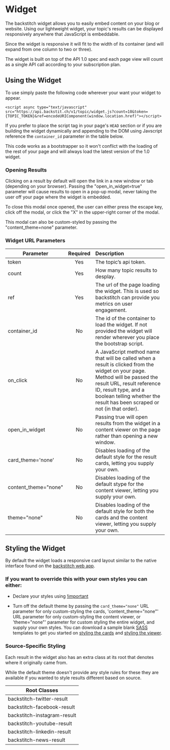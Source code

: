 # Widget 

The backstitch widget allows you to easily embed content on your blog or website. Using our lightweight widget, your topic's results can be displayed responsively anywhere that JavaScript is embeddable.  

Since the widget is responsive it will fit to the width of its container (and will expand from one column to two or three).

<div class="widget-example">
  <script async type='text/javascript' src='https://api.backstit.ch/v1/topic/widget.js?count=4&token=cee55090c591013233444a64a6b89653&ref=encodeURIComponent(window.location.href)'>
  </script>
</div>

<aside class="notice">The widget is built on top of the API 1.0 spec and each page view will count as a single API call according to your subscription plan.</aside>

## Using the Widget

To use simply paste the following code wherever your want your widget to appear.  

`<script async type="text/javascript" src="https://api.backstit.ch/v1/topic/widget.js?count=10&token={TOPIC_TOKEN}&ref=encodeURIComponent(window.location.href)"></script>`

If you prefer to place the script tag in your page's `HEAD` section or if you are building the widget dynamically and appending to the DOM using Javscript reference the `container_id` parameter in the table below.

<aside class="success">This code works as a bootstrapper so it won't conflict with the loading of the rest of your page and will always load the latest version of the 1.0 widget.</aside>


### Opening Results 

Clicking on a result by default will open the link in a new window or tab (depending on your browser). Passing the "open_in_widget=true" parameter will cause results to open in a pop-up modal, never taking the user off your page where the widget is embedded. 

To close this modal once opened, the user can either press the escape key, click off the modal, or click the "X" in the upper-right corner of the modal. 

This modal can also be custom-styled by passing the "content_theme=none" parameter. 

### Widget URL Parameters

| Parameter | Required | Description |
|---------|:-------:|:-----------|
| token | Yes |The topic’s api token. |
| count | Yes | How many topic results to desplay. |
| ref | Yes | The url of the page loading the widget.  This is used so backstitch can provide you metrics on user engagement. |
| container_id | No | The id of the container to load the widget.  If not provided the widget will render wherever you place the bootstrap script. |
| on_click | No | A JavaScript method name that will be called when a result is clicked from the widget on your page. Method will be passed the result URL, result reference ID, result type, and a boolean telling whether the result has been scraped or not (in that order). |
| open_in_widget | No | Passing true will open results from the widget in a content viewer on the page rather than opening a new window. |
| card_theme='none' | No | Disables loading of the default style for the result cards, letting you supply your own. |
| content_theme="none" | No | Disables loading of the default stype for the content viewer, letting you supply your own. |
| theme="none" | No | Disables loading of the default style for both the cards and the content viewer, letting you supply your own. |

## Styling the Widget

By default the widget loads a responsive card layout similar to the native interface found on the [backstitch web app](http://backstit.ch).

### If you want to override this with your own styles you can either:

- Declare your styles using [!important](https://developer.mozilla.org/en-US/docs/Web/CSS/Specificity) 

- Turn off the default theme by passing the `card_theme="none"` URL parameter for only custom-styling the cards, 'content_theme="none"' URL parameter for only custom-styling the content viewer, or 'theme="none"' parameter for custom styling the entire widget, and supply your own styles.  You can download a sample blank [SASS](http://sass-lang.com/) templates to get you started on [styling the cards](http://assets-api.s3.amazonaws.com/v1/custom_widget.scss) and [styling the viewer](http://assets-api.s3.amazonaws.com/v1/custom_content_viewer.scss).

### Source-Specific Styling

Each result in the widget also has an extra class at its root that denotes where it originally came from.  

While the default theme doesn't provide any style rules for these they are available if you wanted to style results different based on source.

| Root Classes |
|--------------|
| backstitch-twitter-result |
| backstitch-facebook-result |
| backstitch-instagram-result |
| backstitch-youtube-result |
| backstitch-linkedin-result |
| backstitch-news-result |